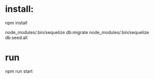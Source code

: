 # install:

npm install

node_modules/.bin/sequelize db:migrate
node_modules/.bin/sequelize db:seed:all

# run

npm run start
